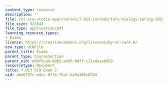 ```yaml
---
content_type: resource
description: ''
file: /ol-ocw-studio-app/courses/7-013-introductory-biology-spring-2018/a6e6797cedcc07fbf5afba9a186c8704_MIT7_013s18_E2Q.pdf
file_size: 323843
file_type: application/pdf
learning_resource_types:
- Exams
license: https://creativecommons.org/licenses/by-nc-sa/4.0/
ocw_type: OCWFile
parent_title: Exams
parent_type: CourseSection
parent_uid: e04f5ca4-80b2-e445-0dff-c11adaaab959
resourcetype: Document
title: 7.013 S18 Exam 2
uid: a6e6797c-edcc-07fb-f5af-ba9a186c8704
---
```

